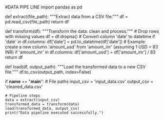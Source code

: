 #DATA PIPE LINE
import pandas as pd

def extract(file_path):
    """Extract data from a CSV file."""
    df = pd.read_csv(file_path)
    return df

def transform(df):
    """Transform the data: clean and process."""
    # Drop rows with missing values
    df = df.dropna()
    # Convert column 'date' to datetime
    if 'date' in df.columns:
        df['date'] = pd.to_datetime(df['date'])
    # Example: create a new column 'amount_usd' from 'amount_inr' (assuming 1 USD = 83 INR)
    if 'amount_inr' in df.columns:
        df['amount_usd'] = df['amount_inr'] / 83
    return df

def load(df, output_path):
    """Load the transformed data to a new CSV file."""
    df.to_csv(output_path, index=False)

if __name__ == "__main__":
    # File paths
    input_csv = 'input_data.csv'
    output_csv = 'cleaned_data.csv'

    # Pipeline steps
    data = extract(input_csv)
    transformed_data = transform(data)
    load(transformed_data, output_csv)
    print("Data pipeline executed successfully.")

